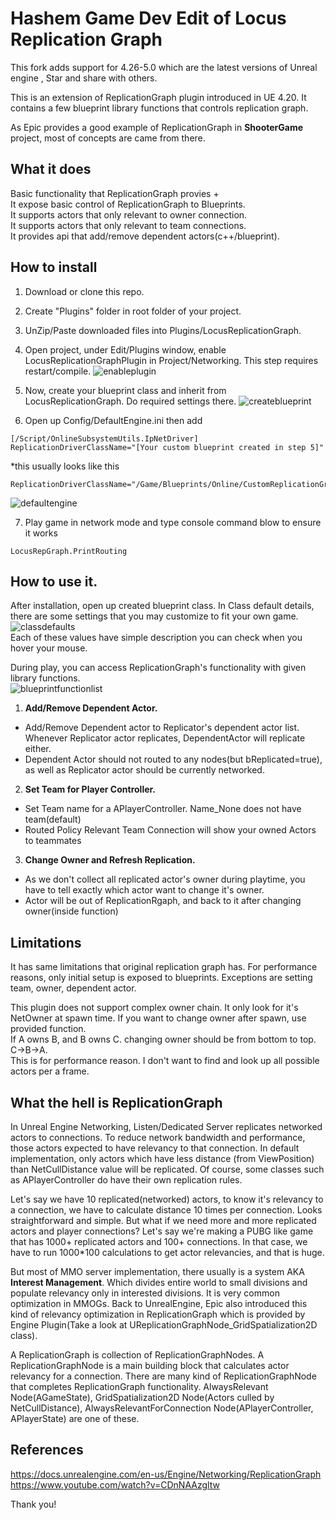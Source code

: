 # Hashem Game Dev Edit of Locus Replication Graph

This fork adds support for 4.26-5.0 which are the latest versions of Unreal engine , Star and share with others.

This is an extension of ReplicationGraph plugin introduced in UE 4.20.
It contains a few blueprint library functions that controls replication graph.

As Epic provides a good example of ReplicationGraph in **ShooterGame** project, most of concepts are came from there.

## What it does

Basic functionality that ReplicationGraph provies +  
It expose basic control of ReplicationGraph to Blueprints.  
It supports actors that only relevant to owner connection.  
It supports actors that only relevant to team connections.  
It provides api that add/remove dependent actors(c++/blueprint).  

## How to install

1. Download or clone this repo.

2. Create "Plugins" folder in root folder of your project.

3. UnZip/Paste downloaded files into Plugins/LocusReplicationGraph.

4. Open project, under Edit/Plugins window, enable LocusReplicationGraphPlugin in Project/Networking. This step requires restart/compile.
![enableplugin](https://user-images.githubusercontent.com/6591432/50825525-9a78ef00-137c-11e9-973b-07614cc0a91e.PNG)

5. Now, create your blueprint class and inherit from LocusReplicationGraph. Do required settings there.
![createblueprint](https://user-images.githubusercontent.com/6591432/50824559-410fc080-137a-11e9-8927-e6698219c19f.PNG)

6. Open up Config/DefaultEngine.ini then add
```text
[/Script/OnlineSubsystemUtils.IpNetDriver] 
ReplicationDriverClassName="[Your custom blueprint created in step 5]"
```
  *this usually looks like this
```text
ReplicationDriverClassName="/Game/Blueprints/Online/CustomReplicationGraph.CustomReplicationGraph_C"
```
![defaultengine](https://user-images.githubusercontent.com/6591432/50824553-3d7c3980-137a-11e9-9e9f-de9bf2808a2f.jpg)

7. Play game in network mode and type console command blow to ensure it works
```text
LocusRepGraph.PrintRouting
```

## How to use it.

After installation, open up created blueprint class.
In Class default details, there are some settings that you may customize to fit your own game.  
![classdefaults](https://user-images.githubusercontent.com/6591432/50826680-a914d580-137f-11e9-98d0-5f2a5dae104e.PNG)  
Each of these values have simple description you can check when you hover your mouse.

During play, you can access ReplicationGraph's functionality with given library functions.  
![blueprintfunctionlist](https://user-images.githubusercontent.com/6591432/50826684-ac0fc600-137f-11e9-818d-4f57e5c08b99.PNG)  

1. **Add/Remove Dependent Actor.**
  * Add/Remove Dependent actor to Replicator's dependent actor list. Whenever Replicator actor replicates, DependentActor will replicate either. 
  * Dependent Actor should not routed to any nodes(but bReplicated=true), as well as Replicator actor should be currently networked.
  
2. **Set Team for Player Controller.**
  * Set Team name for a APlayerController. Name_None does not have team(default)
  * Routed Policy Relevant Team Connection will show your owned Actors to teammates
  
3. **Change Owner and Refresh Replication.**
  * As we don't collect all replicated actor's owner during playtime, you have to tell exactly which actor want to change it's owner.
  * Actor will be out of ReplicationRgaph, and back to it after changing owner(inside function)



## Limitations

It has same limitations that original replication graph has.
For performance reasons, only initial setup is exposed to blueprints.
Exceptions are setting team, owner, dependent actor.  

This plugin does not support complex owner chain. It only look for it's NetOwner at spawn time.
If you want to change owner after spawn, use provided function.  
If A owns B, and B owns C. changing owner should be from bottom to top. C->B->A.  
This is for performance reason. I don't want to find and look up all possible actors per a frame.

## What the hell is ReplicationGraph

In Unreal Engine Networking, Listen/Dedicated Server replicates networked actors to connections. To reduce network bandwidth and performance, those actors expected to have relevancy to that connection. In default implementation, only actors which have less distance (from ViewPosition) than NetCullDistance value will be replicated. Of course, some classes such as APlayerController do have their own replication rules.

Let's say we have 10 replicated(networked) actors, to know it's relevancy to a connection, we have to calculate distance 10 times per connection. Looks straightforward and simple. But what if we need more and more replicated actors and player connections? Let's say we're making a PUBG like game that has 1000+ replicated actors and 100+ connections. In that case, we have to run 1000*100 calculations to get actor relevancies, and that is huge.

But most of MMO server implementation, there usually is a system AKA **Interest Management**. Which divides entire world to small divisions and populate relevancy only in interested divisions. It is very common optimization in MMOGs. Back to UnrealEngine, Epic also introduced this kind of relevancy optimization in ReplicationGraph which is provided by Engine Plugin(Take a look at UReplicationGraphNode_GridSpatialization2D class). 

A ReplicationGraph is collection of ReplicationGraphNodes. A ReplicationGraphNode is a main building block that calculates actor relevancy for a connection. There are many kind of ReplicationGraphNode that completes ReplicationGraph functionality. AlwaysRelevant Node(AGameState), GridSpatialization2D Node(Actors culled by NetCullDistance), AlwaysRelevantForConnection Node(APlayerController, APlayerState) are one of these.

## References  

https://docs.unrealengine.com/en-us/Engine/Networking/ReplicationGraph  
https://www.youtube.com/watch?v=CDnNAAzgltw  

Thank you!
